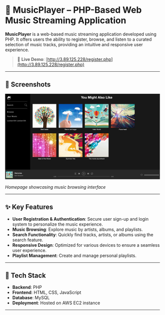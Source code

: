# 🎵 MusicPlayer – PHP-Based Web Music Streaming Application

**MusicPlayer** is a web-based music streaming application developed using PHP. It offers users the ability to register, browse, and listen to a curated selection of music tracks, providing an intuitive and responsive user experience.

> 🔗 **Live Demo**: [http://3.89.125.228/register.php](http://3.89.125.228/register.php)

---

## 📸 Screenshots

![Homepage Screenshot](./assets/images/phpscreen.jpg)

*Homepage showcasing music browsing interface*

---

## ✨ Key Features

- **User Registration & Authentication**: Secure user sign-up and login system to personalize the music experience.
- **Music Browsing**: Explore music by artists, albums, and playlists.
- **Search Functionality**: Quickly find tracks, artists, or albums using the search feature.
- **Responsive Design**: Optimized for various devices to ensure a seamless user experience.
- **Playlist Management**: Create and manage personal playlists.

---

## 🧰 Tech Stack

- **Backend**: PHP
- **Frontend**: HTML, CSS, JavaScript
- **Database**: MySQL
- **Deployment**: Hosted on AWS EC2 instance

---


